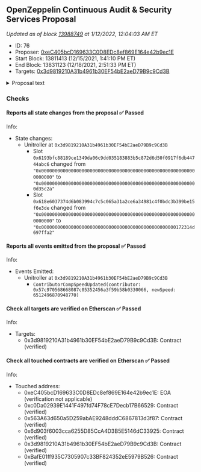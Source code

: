 ## OpenZeppelin Continuous Audit & Security Services Proposal

_Updated as of block [13988749](https://etherscan.io/block/13988749) at 1/12/2022, 12:04:03 AM ET_

- ID: 76
- Proposer: [0xeC405bcD169633C0D8EDc8ef869E164e42b9ec1E](https://etherscan.io/address/0xeC405bcD169633C0D8EDc8ef869E164e42b9ec1E)
- Start Block: 13811413 (12/15/2021, 1:41:10 PM ET)
- End Block: 13831123 (12/18/2021, 2:51:33 PM ET)
- Targets: [0x3d9819210A31b4961b30EF54bE2aeD79B9c9Cd3B](https://etherscan.io/address/0x3d9819210A31b4961b30EF54bE2aeD79B9c9Cd3B#code)

<details>
  <summary>Proposal text</summary>

> # OpenZeppelin Continuous Audit & Security Services Proposal
> ### Summary
> 
> The Compound DAO’s long-term security requires a comprehensive and continuous set of audit and security solutions to prevent loss of funds and protect its reputation resulting from risks to the Compound protocol, specifically those introduced by community-proposed upgrades
> 
> OpenZeppelin will provide dedicated continuous audit services for all Compound governance proposals and will work with the Compound community to develop comprehensive security requirements and to implement best practice security monitoring. 
> 
> OpenZeppelin's services will be coordinated by a dedicated Security Advisor who along with the OpenZeppelin team, the Compound DAO and the community will work to:
> 
> 1. Improve the overall process to ensure the security of community proposed upgrades to the Compound Protocol  
> 2. Provide continuous audits and dedicated resources to respond rapidly to all community proposed upgrades and changes 
> 3. Coordinate the creation of documented security checklists and requirements that can be shared with all proposal authors
> 4. Implement an open security monitoring and security dashboard solution that will allow the community to validate security 
> 5. Integrate, support, and analyze other possible future important security program components such as formal verification, bug bounties, and white hat monitoring approved by the DAO.  
> 
> The combined effort of the OpenZeppelin team, the Security Advisor, and the Compound community will thereby reduce potential security risks and further assure the DAOs trusted reputation.
> 
> **OpenZeppelin has revised its original proposal to focus on community feedback and excludes performance fees. OpenZeppelin’s fee will be the equivalent of $1 million USD in COMP every quarter for one year. This fee covers all services defined in the proposal. Payment will be made using a streaming grant based on recommendations given by community member feedback on the forum. Please see our full revised proposal here:**
> 
> **[OZ Final Proposal](https://docs.google.com/document/d/1HVeQ5rbdzN2m7AR06eF-lbQHwFKZdvDj7WEiyMGdBdA/edit?usp=sharing)**
> 
> We believe that no other firm in the market can bring the same breadth and depth of offerings to the DAO.  We provide best-in-class continuous auditing and security advisory services; established leadership in secure development and secure operations; and external relationships and partnerships at a cost to value no other firm can match. 
> 
> We would be honored to partner with the Compound DAO to not only deliver continuous auditing but to also work together to be leaders and innovators in how to securely and efficiently run an effective DAO security program!
> 
> ### Voting Instructions: [Audit Selection Process](https://www.comp.xyz/t/auditing-compound-protocol/2543/35)
> 
> All three audit proposals will be submitted to governance and voted on by the community. The proposal with the most "For" votes will win and the community multisig will then cancel the losing proposals after the vote is completed. Please only vote YES once for your preferred proposal.
> 
> See the [complete Forum discussion](https://www.comp.xyz/t/auditing-compound-protocol/2543) for more details
</details>

### Checks
#### Reports all state changes from the proposal ✅ Passed
  




Info:
- State changes:
    - Unitroller at `0x3d9819210A31b4961b30EF54bE2aeD79B9c9Cd3B`
        - Slot `0x6193bfc88189ce1349da06c9dd035183883b5c872d6d50f0917f6db44744abc6` changed from `"0x0000000000000000000000000000000000000000000000000000000000000000"` to `"0x0000000000000000000000000000000000000000000000000000000000d35c2a"`
        - Slot `0x618e6037374d6b083994c7c5c065a31a2ce6a34981c4f0bdc3b399be15f6e3de` changed from `"0x0000000000000000000000000000000000000000000000000000000000000000"` to `"0x00000000000000000000000000000000000000000000000000172314d697ffa2"`

#### Reports all events emitted from the proposal ✅ Passed
  




Info:
- Events Emitted:
    - Unitroller at `0x3d9819210A31b4961b30EF54bE2aeD79B9c9Cd3B`
        - `ContributorCompSpeedUpdated(contributor: 0x57c970568668087c05352456a3f59b58b0330066, newSpeed: 6512496870948770)`

#### Check all targets are verified on Etherscan ✅ Passed
  




Info:
- Targets:
    - 0x3d9819210A31b4961b30EF54bE2aeD79B9c9Cd3B: Contract (verified)

#### Check all touched contracts are verified on Etherscan ✅ Passed
  




Info:
- Touched address:
    - 0xeC405bcD169633C0D8EDc8ef869E164e42b9ec1E: EOA (verification not applicable)
    - 0xc0Da02939E1441F497fd74F78cE7Decb17B66529: Contract (verified)
    - 0x563A63d650a5D259abAE9248dddC6867813d3f87: Contract (verified)
    - 0x6d903f6003cca6255D85CcA4D3B5E5146dC33925: Contract (verified)
    - 0x3d9819210A31b4961b30EF54bE2aeD79B9c9Cd3B: Contract (verified)
    - 0xBafE01ff935C7305907c33BF824352eE5979B526: Contract (verified)
